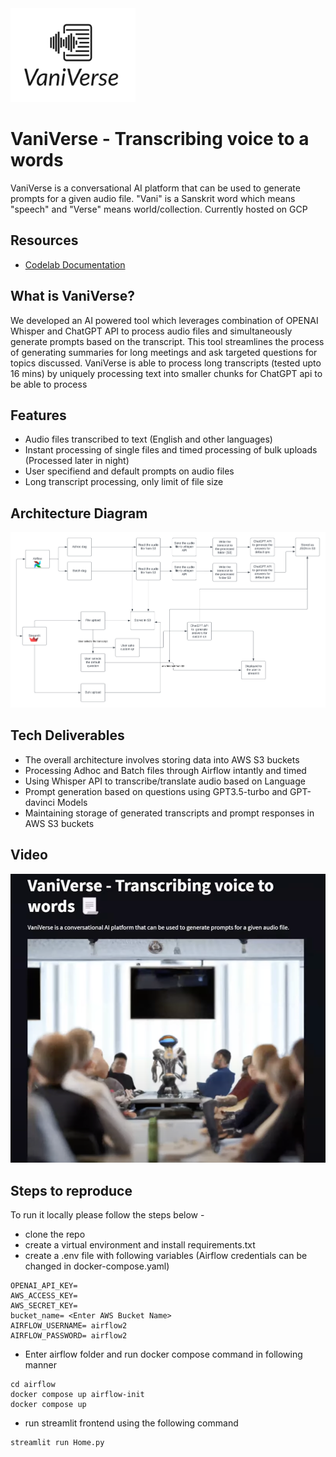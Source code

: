 <img src="logo.png" width=200>

# VaniVerse - Transcribing voice to a words

VaniVerse is a conversational AI platform that can be used to generate prompts for a given audio file. "Vani" is a Sanskrit word which means "speech" and 
"Verse" means world/collection. Currently hosted on GCP

## Resources
- [Codelab Documentation](https://codelabs-preview.appspot.com/?file_id=1hNtIBuVUguJAEm5IxnkI41rLJiBsVWwF6RFALK7FtU0#0)

## What is VaniVerse?

We developed an AI powered tool which leverages combination of OPENAI Whisper and ChatGPT API to process audio files and simultaneously generate prompts based on the transcript. This tool streamlines the process of generating summaries for long meetings and ask targeted questions for topics discussed. VaniVerse is able to process long transcripts (tested upto 16 mins) by uniquely processing text into smaller chunks for ChatGPT api to be able to process 

## Features
- Audio files transcribed to text (English and other languages) 
- Instant processing of single files and timed processing of bulk uploads (Processed later in night)
- User specifiend and default prompts on audio files
- Long transcript processing, only limit of file size

## Architecture Diagram
<img src="Architecture Diagram.png" alt="Architecture Diagram">

## Tech Deliverables

- The overall architecture involves storing data into AWS S3 buckets
- Processing Adhoc and Batch files through Airflow intantly and timed
- Using Whisper API to transcribe/translate audio based on Language
- Prompt generation based on questions using GPT3.5-turbo and GPT-davinci Models
- Maintaining storage of generated transcripts and prompt responses in AWS S3 buckets 

## Video 

<div align="center">
  <a href="https://www.youtube.com/watch?v=_2sAEgjwvAo"><img src="videocover.png" alt="VaniVerse Demo"></a>
</div>

## Steps to reproduce
To run it locally please follow the steps below - 
- clone the repo 
- create a virtual environment and install requirements.txt
- create a .env file with following variables (Airflow credentials can be changed in docker-compose.yaml)
```
OPENAI_API_KEY=
AWS_ACCESS_KEY=
AWS_SECRET_KEY=
bucket_name= <Enter AWS Bucket Name>
AIRFLOW_USERNAME= airflow2 
AIRFLOW_PASSWORD= airflow2
```
- Enter airflow folder and run docker compose command in following manner 
```
cd airflow
docker compose up airflow-init
docker compose up
```
- run streamlit frontend using the following command 
```
streamlit run Home.py
```

